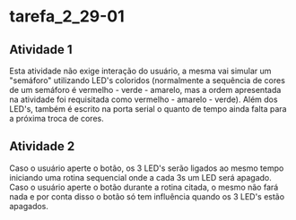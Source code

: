 # tarefa_2_29-01

## Atividade 1
Esta atividade não exige interação do usuário, a mesma vai simular um "semáforo" utilizando LED's coloridos (normalmente a sequência de cores de um semáforo é vermelho - verde - amarelo, mas a ordem apresentada na atividade foi requisitada como vermelho - amarelo - verde). Além dos LED's, também é escrito na porta serial o quanto de tempo ainda falta para a próxima troca de cores.

## Atividade 2
Caso o usuário aperte o botão, os 3 LED's serão ligados ao mesmo tempo iniciando uma rotina sequencial onde a cada 3s um LED será apagado. Caso o usuário aperte o botão durante a rotina citada, o mesmo não fará nada e por conta disso o botão só tem influência quando os 3 LED's estão apagados.
